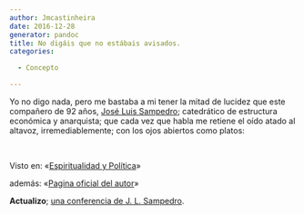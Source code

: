 ```yaml
---
author: Jmcastinheira
date: 2016-12-28
generator: pandoc
title: No digáis que no estábais avisados.
categories:

  - Concepto

---
```




Yo no digo nada, pero me bastaba a mi tener la mitad de lucidez que este
compañero de 92 años, [José Luis
Sampedro](http://es.wikipedia.org/wiki/Jos%C3%A9_Luis_Sampedro);
catedrático de estructura económica y anarquista; que cada vez que habla
me retiene el oído atado al altavoz, irremediablemente; con los ojos
abiertos como platos:

 

Visto en: «[Espiritualidad y
Política](http://espiritualidadypolitica.blogspot.com/2009/01/video-entrevista-jose-luis-sampedro-el.html)»

además: «[Pagina oficial del
autor](http://www.clubcultura.com/clubliteratura/clubescritores/sampedro/home.htm)»

**Actualizo**; [una conferencia de J. L.
Sampedro](http://www.redescristianas.net/2009/02/06/la-globalizacion-hace-mas-ricos-a-los-ricos-y-mas-pobres-a-los-pobresjose-luis-sampedro/).
